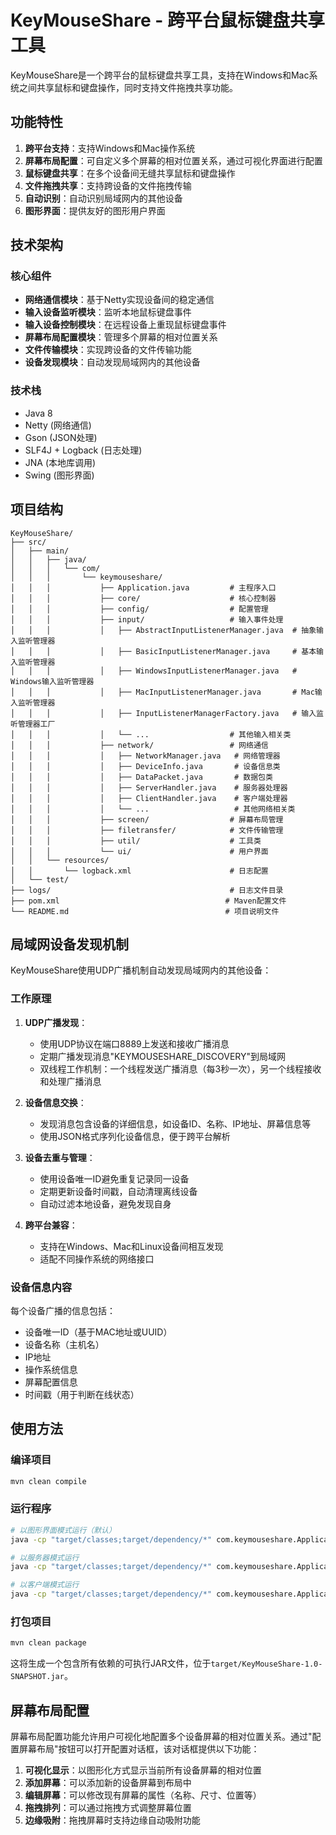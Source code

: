# KeyMouseShare - 跨平台鼠标键盘共享工具

KeyMouseShare是一个跨平台的鼠标键盘共享工具，支持在Windows和Mac系统之间共享鼠标和键盘操作，同时支持文件拖拽共享功能。

## 功能特性

1. **跨平台支持**：支持Windows和Mac操作系统
2. **屏幕布局配置**：可自定义多个屏幕的相对位置关系，通过可视化界面进行配置
3. **鼠标键盘共享**：在多个设备间无缝共享鼠标和键盘操作
4. **文件拖拽共享**：支持跨设备的文件拖拽传输
5. **自动识别**：自动识别局域网内的其他设备
6. **图形界面**：提供友好的图形用户界面

## 技术架构

### 核心组件

- **网络通信模块**：基于Netty实现设备间的稳定通信
- **输入设备监听模块**：监听本地鼠标键盘事件
- **输入设备控制模块**：在远程设备上重现鼠标键盘事件
- **屏幕布局配置模块**：管理多个屏幕的相对位置关系
- **文件传输模块**：实现跨设备的文件传输功能
- **设备发现模块**：自动发现局域网内的其他设备

### 技术栈

- Java 8
- Netty (网络通信)
- Gson (JSON处理)
- SLF4J + Logback (日志处理)
- JNA (本地库调用)
- Swing (图形界面)

## 项目结构

```
KeyMouseShare/
├── src/
│   ├── main/
│   │   ├── java/
│   │   │   └── com/
│   │   │       └── keymouseshare/
│   │   │           ├── Application.java         # 主程序入口
│   │   │           ├── core/                    # 核心控制器
│   │   │           ├── config/                  # 配置管理
│   │   │           ├── input/                   # 输入事件处理
│   │   │           │   ├── AbstractInputListenerManager.java  # 抽象输入监听管理器
│   │   │           │   ├── BasicInputListenerManager.java     # 基本输入监听管理器
│   │   │           │   ├── WindowsInputListenerManager.java   # Windows输入监听管理器
│   │   │           │   ├── MacInputListenerManager.java       # Mac输入监听管理器
│   │   │           │   ├── InputListenerManagerFactory.java   # 输入监听管理器工厂
│   │   │           │   └── ...                  # 其他输入相关类
│   │   │           ├── network/                 # 网络通信
│   │   │           │   ├── NetworkManager.java   # 网络管理器
│   │   │           │   ├── DeviceInfo.java       # 设备信息类
│   │   │           │   ├── DataPacket.java       # 数据包类
│   │   │           │   ├── ServerHandler.java    # 服务器处理器
│   │   │           │   ├── ClientHandler.java    # 客户端处理器
│   │   │           │   └── ...                   # 其他网络相关类
│   │   │           ├── screen/                  # 屏幕布局管理
│   │   │           ├── filetransfer/            # 文件传输管理
│   │   │           ├── util/                    # 工具类
│   │   │           └── ui/                      # 用户界面
│   │   └── resources/
│   │       └── logback.xml                      # 日志配置
│   └── test/
├── logs/                                        # 日志文件目录
├── pom.xml                                     # Maven配置文件
└── README.md                                   # 项目说明文件
```

## 局域网设备发现机制

KeyMouseShare使用UDP广播机制自动发现局域网内的其他设备：

### 工作原理

1. **UDP广播发现**：
   - 使用UDP协议在端口8889上发送和接收广播消息
   - 定期广播发现消息"KEYMOUSESHARE_DISCOVERY"到局域网
   - 双线程工作机制：一个线程发送广播消息（每3秒一次），另一个线程接收和处理广播消息

2. **设备信息交换**：
   - 发现消息包含设备的详细信息，如设备ID、名称、IP地址、屏幕信息等
   - 使用JSON格式序列化设备信息，便于跨平台解析

3. **设备去重与管理**：
   - 使用设备唯一ID避免重复记录同一设备
   - 定期更新设备时间戳，自动清理离线设备
   - 自动过滤本地设备，避免发现自身

4. **跨平台兼容**：
   - 支持在Windows、Mac和Linux设备间相互发现
   - 适配不同操作系统的网络接口

### 设备信息内容

每个设备广播的信息包括：
- 设备唯一ID（基于MAC地址或UUID）
- 设备名称（主机名）
- IP地址
- 操作系统信息
- 屏幕配置信息
- 时间戳（用于判断在线状态）

## 使用方法

### 编译项目

```bash
mvn clean compile
```

### 运行程序

```bash
# 以图形界面模式运行（默认）
java -cp "target/classes;target/dependency/*" com.keymouseshare.Application

# 以服务器模式运行
java -cp "target/classes;target/dependency/*" com.keymouseshare.Application --server

# 以客户端模式运行
java -cp "target/classes;target/dependency/*" com.keymouseshare.Application --client
```

### 打包项目

```bash
mvn clean package
```

这将生成一个包含所有依赖的可执行JAR文件，位于`target/KeyMouseShare-1.0-SNAPSHOT.jar`。

## 屏幕布局配置

屏幕布局配置功能允许用户可视化地配置多个设备屏幕的相对位置关系。通过"配置屏幕布局"按钮可以打开配置对话框，该对话框提供以下功能：

1. **可视化显示**：以图形化方式显示当前所有设备屏幕的相对位置
2. **添加屏幕**：可以添加新的设备屏幕到布局中
3. **编辑屏幕**：可以修改现有屏幕的属性（名称、尺寸、位置等）
4. **拖拽排列**：可以通过拖拽方式调整屏幕位置
5. **边缘吸附**：拖拽屏幕时支持边缘自动吸附功能